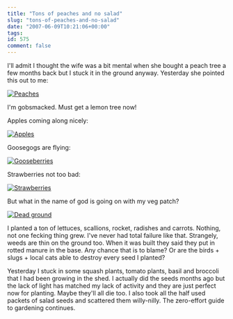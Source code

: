 ```yaml
---
title: "Tons of peaches and no salad"
slug: "tons-of-peaches-and-no-salad"
date: "2007-06-09T10:21:06+00:00"
tags:
id: 575
comment: false
---
```


I'll admit I thought the wife was a bit mental when she bought a peach tree a few months back but I stuck it in the ground anyway. Yesterday she pointed this out to me:

[![Peaches](http://farm2.static.flickr.com/1009/537062161_06993f6c59_m.jpg)](http://www.flickr.com/photos/bandon1/537062161/ "Photo Sharing")

I'm gobsmacked. Must get a lemon tree now!

Apples coming along nicely:

[![Apples](http://farm2.static.flickr.com/1395/537061957_e1f74ed616_m.jpg)](http://www.flickr.com/photos/bandon1/537061957/ "Photo Sharing")

Goosegogs are flying:

[![Gooseberries](http://farm2.static.flickr.com/1387/536946780_a5cb28840f_m.jpg)](http://www.flickr.com/photos/bandon1/536946780/ "Photo Sharing")

Strawberries not too bad:

[![Strawberries](http://farm2.static.flickr.com/1063/536946420_e562cb7f2a_m.jpg)](http://www.flickr.com/photos/bandon1/536946420/ "Photo Sharing")

But what in the name of god is going on with my veg patch? 

[![Dead ground](http://farm2.static.flickr.com/1064/536945486_ceba7b265c_m.jpg)](http://www.flickr.com/photos/bandon1/536945486/ "Photo Sharing")

I planted a ton of lettuces, scallions, rocket, radishes and carrots. Nothing, not one fecking thing grew. I've never had total failure like that. Strangely, weeds are thin on the ground too. When it was built they said they put in rotted manure in the base. Any chance that is to blame? Or are the birds + slugs + local cats able to destroy every seed I planted?

Yesterday I stuck in some squash plants, tomato plants, basil and broccoli that I had been growing in the shed. I actually did the seeds months ago but the lack of light has matched my lack of activity and they are just perfect now for planting. Maybe they'll all die too. I also took all the half used packets of salad seeds and scattered them willy-nilly. The zero-effort guide to gardening continues.
